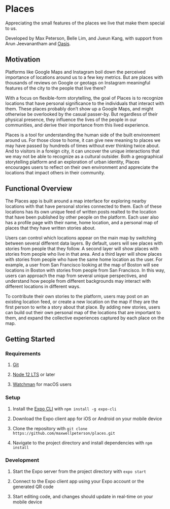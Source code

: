# Places

Appreciating the small features of the places we live that make them special to us.

Developed by Max Peterson, Belle Lim, and Jueun Kang, with support from Arun Jeevanantham and [Oasis](https://www.oasisneu.com/).

## Motivation

Platforms like Google Maps and Instagram boil down the perceived importance of locations around us to a few key metrics. But are places with thousands of reviews on Google or geotags on Instagram meaningful features of the city to the people that live there?

With a focus on flexible-form storytelling, the goal of Places is to recognize locations that have personal significance to the individuals that interact with them. These places probably don’t show up a Google Maps, and might otherwise be overlooked by the casual passer-by. But regardless of their physical presence, they influence the lives of the people in our communities, and derive their importance from this lived experience.

Places is a tool for understanding the human side of the built environment around us. For those close to home, it can give new meaning to places we may have passed by hundreds of times without ever thinking twice about. And to visitors in a foreign city, it can uncover the unique interactions that we may not be able to recognize as a cultural outsider. Both a geographical storytelling platform and an exploration of urban identity, Places encourages users to reflect on their own environment and appreciate the locations that impact others in their community.

## Functional Overview

The Places app is built around a map interface for exploring nearby locations with that have personal stories connected to them. Each of these locations has its own unique feed of written posts realted to the location that have been published by other people on the platform. Each user also has a profile page with their name, home location, and a personal map of places that they have written stories about.

Users can control which locations appear on the main map by switching between several different data layers. By default, users will see places with stories from people that they follow. A second layer will show places with stories from people who live in that area. And a third layer will show places with stories from people who have the same home location as the user. For example, a user from San Francisco looking at the map of Boston will see locations in Boston with stories from people from San Francisco. In this way, users can approach the map from several unique perspectives, and understand how people from different backgrounds may interact with different locations in different ways.

To contribute their own stories to the platform, users may post on an existing location feed, or create a new location on the map if they are the first person to write a story about that place. By adding new stories, users can build out their own personal map of the locations that are important to them, and expand the collective experiences captured by each place on the map.


## Getting Started

### Requirements

1. [Git](https://git-scm.com/)

2. [Node 12 LTS](https://nodejs.org/en/download/) or later

3. [Watchman](https://facebook.github.io/watchman/docs/install#buildinstall) for macOS users

### Setup

1. Install the [Expo CLI](https://expo.io/) with `npm install -g expo-cli`

2. Download the Expo client app for iOS or Android on your mobile device

3. Clone the repository with `git clone https://github.com/maxwellpeterson/places.git`

4. Navigate to the project directory and install dependencies with `npm install`

### Development

1. Start the Expo server from the project directory with `expo start`

2. Connect to the Expo client app using your Expo account or the generated QR code

3. Start editing code, and changes should update in real-time on your mobile device